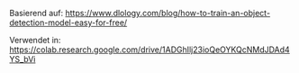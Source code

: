 Basierend auf:
https://www.dlology.com/blog/how-to-train-an-object-detection-model-easy-for-free/

Verwendet in:
https://colab.research.google.com/drive/1ADGhIlj23ioQeOYKQcNMdJDAd4YS_bVi